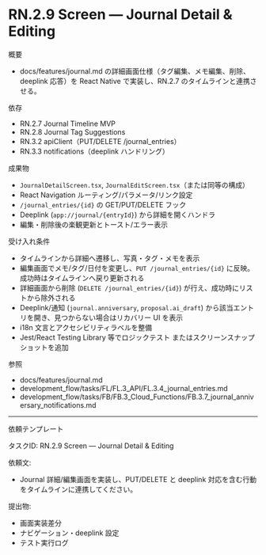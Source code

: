 # RN.2.9 Screen — Journal Detail & Editing

概要
- docs/features/journal.md の詳細画面仕様（タグ編集、メモ編集、削除、deeplink 応答）を React Native で実装し、RN.2.7 のタイムラインと連携させる。

依存
- RN.2.7 Journal Timeline MVP
- RN.2.8 Journal Tag Suggestions
- RN.3.2 apiClient（PUT/DELETE /journal_entries）
- RN.3.3 notifications（deeplink ハンドリング）

成果物
- `JournalDetailScreen.tsx`, `JournalEditScreen.tsx`（または同等の構成）
- React Navigation ルーティング/パラメータ/リンク設定
- `/journal_entries/{id}` の GET/PUT/DELETE フック
- Deeplink (`app://journal/{entryId}`) から詳細を開くハンドラ
- 編集・削除後の楽観更新とトースト/エラー表示

受け入れ条件
- タイムラインから詳細へ遷移し、写真・タグ・メモを表示
- 編集画面でメモ/タグ/日付を変更し、`PUT /journal_entries/{id}` に反映。成功時はタイムラインへ戻り更新される
- 詳細画面から削除 (`DELETE /journal_entries/{id}`) が行え、成功時にリストから除外される
- Deeplink/通知 (`journal.anniversary`, `proposal.ai_draft`) から該当エントリを開き、見つからない場合はリカバリー UI を表示
- i18n 文言とアクセシビリティラベルを整備
- Jest/React Testing Library 等でロジックテスト またはスクリーンスナップショットを追加

参照
- docs/features/journal.md
- development_flow/tasks/FL/FL.3_API/FL.3.4_journal_entries.md
- development_flow/tasks/FB/FB.3_Cloud_Functions/FB.3.7_journal_anniversary_notifications.md

---
依頼テンプレート

タスクID: RN.2.9 Screen — Journal Detail & Editing

依頼文:
- Journal 詳細/編集画面を実装し、PUT/DELETE と deeplink 対応を含む行動をタイムラインに連携してください。

提出物:
- 画面実装差分
- ナビゲーション・deeplink 設定
- テスト実行ログ
